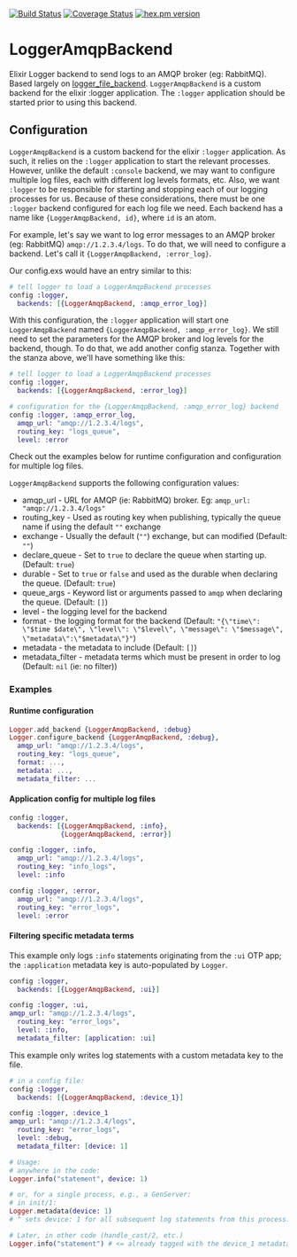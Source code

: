 [![Build Status](https://travis-ci.org/denvera/logger_amqp_backend.svg?branch=master)](https://travis-ci.org/denvera/logger_amqp_backend)
[![Coverage Status](https://coveralls.io/repos/github/denvera/logger_amqp_backend/badge.png?branch=master)](https://coveralls.io/github/denvera/logger_amqp_backend?branch=master)
[![hex.pm version](https://img.shields.io/hexpm/v/logger_amqp_backend.svg?style=flat)](https://hex.pm/packages/logger_file_backend)

# LoggerAmqpBackend

Elixir Logger backend to send logs to an AMQP broker (eg: RabbitMQ). Based largely on [logger_file_backend](https://github.com/onkel-dirtus/logger_file_backend).
`LoggerAmqpBackend` is a custom backend for the elixir :logger application. The `:logger` application should be started prior to using this backend.

## Configuration

`LoggerAmqpBackend` is a custom backend for the elixir `:logger` application. As
such, it relies on the `:logger` application to start the relevant processes.
However, unlike the default `:console` backend, we may want to configure
multiple log files, each with different log levels formats, etc. Also, we want
`:logger` to be responsible for starting and stopping each of our logging
processes for us. Because of these considerations, there must be one `:logger`
backend configured for each log file we need. Each backend has a name like
`{LoggerAmqpBackend, id}`, where `id` is an atom.

For example, let's say we want to log error messages to
an AMQP broker (eg: RabbitMQ) `amqp://1.2.3.4/logs`. To do that, we will need to configure a backend.
Let's call it `{LoggerAmqpBackend, :error_log}`.

Our config.exs would have an entry similar to this:

```elixir
# tell logger to load a LoggerAmqpBackend processes
config :logger,
  backends: [{LoggerAmqpBackend, :amqp_error_log}]
```

With this configuration, the `:logger` application will start one `LoggerAmqpBackend`
named `{LoggerAmqpBackend, :amqp_error_log}`. We still need to set the parameters for the AMQP broker 
and log levels for the backend, though. To do that, we add another config
stanza. Together with the stanza above, we'll have something like this:

```elixir
# tell logger to load a LoggerAmqpBackend processes
config :logger,
  backends: [{LoggerAmqpBackend, :error_log}]

# configuration for the {LoggerAmqpBackend, :amqp_error_log} backend
config :logger, :amqp_error_log,
  amqp_url: "amqp://1.2.3.4/logs",
  routing_key: "logs_queue",  
  level: :error
```

Check out the examples below for runtime configuration and configuration for
multiple log files.

`LoggerAmqpBackend` supports the following configuration values:

* amqp_url - URL for AMQP (ie: RabbitMQ) broker. Eg: `amqp_url: "amqp://1.2.3.4/logs"`
* routing_key - Used as routing key when publishing, typically the queue name if using the default `""` exchange
* exchange - Usually the default (`""`) exchange, but can modified (Default: `""`)
* declare_queue - Set to `true` to declare the queue when starting up. (Default: `true`)
* durable - Set to `true` or `false` and used as the durable when declaring the queue. (Default: `true`)
* queue_args - Keyword list or arguments passed to `amqp` when declaring the queue. (Default: `[]`)
* level - the logging level for the backend
* format - the logging format for the backend (Default: `"{\"time\": \"$time $date\", \"level\": \"$level\", \"message\": \"$message\", \"metadata\":\"$metadata\"}"`)
* metadata - the metadata to include (Default: `[]`)
* metadata_filter - metadata terms which must be present in order to log (Default: `nil` (ie: no filter))


### Examples

#### Runtime configuration

```elixir
Logger.add_backend {LoggerAmqpBackend, :debug}
Logger.configure_backend {LoggerAmqpBackend, :debug},
  amqp_url: "amqp://1.2.3.4/logs",
  routing_key: "logs_queue",  
  format: ...,
  metadata: ...,
  metadata_filter: ...
```

#### Application config for multiple log files

```elixir
config :logger,
  backends: [{LoggerAmqpBackend, :info},
             {LoggerAmqpBackend, :error}]

config :logger, :info,
  amqp_url: "amqp://1.2.3.4/logs",
  routing_key: "info_logs",  
  level: :info

config :logger, :error,
  amqp_url: "amqp://1.2.3.4/logs",
  routing_key: "error_logs",  
  level: :error
```
#### Filtering specific metadata terms

This example only logs `:info` statements originating from the `:ui` OTP app; the `:application` metadata key is auto-populated by `Logger`.

```elixir
config :logger,
  backends: [{LoggerAmqpBackend, :ui}]

config :logger, :ui,
amqp_url: "amqp://1.2.3.4/logs",
  routing_key: "error_logs",  
  level: :info,
  metadata_filter: [application: :ui]
```

This example only writes log statements with a custom metadata key to the file.

```elixir
# in a config file:
config :logger,
  backends: [{LoggerAmqpBackend, :device_1}]

config :logger, :device_1
amqp_url: "amqp://1.2.3.4/logs",
  routing_key: "error_logs",  
  level: :debug,
  metadata_filter: [device: 1]

# Usage:
# anywhere in the code:
Logger.info("statement", device: 1)

# or, for a single process, e.g., a GenServer:
# in init/1:
Logger.metadata(device: 1)
# ^ sets device: 1 for all subsequent log statements from this process.

# Later, in other code (handle_cast/2, etc.)
Logger.info("statement") # <= already tagged with the device_1 metadata
```